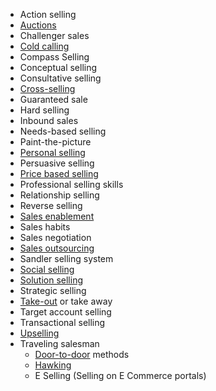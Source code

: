 -   Action selling
-   [Auctions](https://en.wikipedia.org/wiki/Auction "Auction")
-   Challenger sales
-   [Cold calling](https://en.wikipedia.org/wiki/Cold_calling "Cold calling")
-   Compass Selling
-   Conceptual selling
-   Consultative selling
-   [Cross-selling](https://en.wikipedia.org/wiki/Cross-selling "Cross-selling")
-   Guaranteed sale
-   Hard selling
-   Inbound sales
-   Needs-based selling
-   Paint-the-picture
-   [Personal selling](https://en.wikipedia.org/wiki/Personal_selling "Personal selling")
-   Persuasive selling
-   [Price based selling](https://en.wikipedia.org/wiki/Price_based_selling "Price based selling")
-   Professional selling skills
-   Relationship selling
-   Reverse selling
-   [Sales enablement](https://en.wikipedia.org/wiki/Mobile_sales_enablement#Sales_Enablement "Mobile sales enablement")
-   Sales habits
-   Sales negotiation
-   [Sales outsourcing](https://en.wikipedia.org/wiki/Sales_outsourcing "Sales outsourcing")
-   Sandler selling system
-   [Social selling](https://en.wikipedia.org/wiki/Social_selling "Social selling")
-   [Solution selling](https://en.wikipedia.org/wiki/Solution_selling "Solution selling")
-   Strategic selling
-   [Take-out](https://en.wikipedia.org/wiki/Take-out "Take-out") or take away
-   Target account selling
-   Transactional selling
-   [Upselling](https://en.wikipedia.org/wiki/Upselling "Upselling")
-   Traveling salesman
    -   [Door-to-door](https://en.wikipedia.org/wiki/Door-to-door "Door-to-door") methods
    -   [Hawking](https://en.wikipedia.org/wiki/Hawker_(trade) "Hawker (trade)")
    -   E Selling (Selling on E Commerce portals)